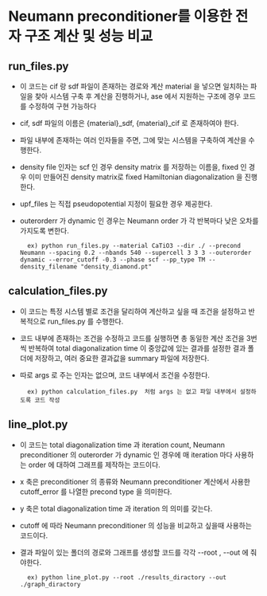 # Neumann preconditioner를 이용한 전자 구조 계산 및 성능 비교

## run_files.py


- 이 코드는 cif 랑 sdf 파일이 존재하는 경로와 계산 material 을 넣으면 일치하는 파일을 찾아 시스템 구축 후 계산을 진행하거나, ase 에서 지원하는 구조에 경우 코드를 수정하여 구현 가능하다
  
- cif, sdf 파일의 이름은 {material}_sdf, {material}_cif 로 존재하여야 한다.
  
- 파일 내부에 존재하는 여러 인자들을 주면, 그에 맞는 시스템을 구축하여 계산을 수행한다.
  
- density file 인자는  scf 인 경우 density matrix 를 저장하는 이름을, fixed 인 경우 이미 만들어진 density matrix로  fixed Hamiltonian diagonalization 을 진행한다.
  
- upf_files 는 직접 pseudopotential 지정이 필요한 경우 제공한다.
  
- outerorderr 가 dynamic 인 경우는 Neumann order 가 각 반복마다 낮은 오차를 가지도록 변한다.
  
  		ex) python run_files.py --material CaTiO3 --dir ./ --precond Neumann --spacing 0.2 --nbands 540 --supercell 3 3 3 --outerorder dynamic --error_cutoff -0.3 --phase scf --pp_type TM --density_filename "density_diamond.pt"
        


## calculation_files.py
- 이 코드는 특정 시스템 별로 조건을 달리하여 계산하고 싶을 때 조건을 설정하고 반복적으로 run_files.py 를 수행한다.
  
- 코드 내부에 존재하는 조건을 수정하고 코드를 실행하면 총 동일한 계산 조건을 3번씩 반복하여 total diagonalization time 이 중앙값에 있는 결과를 설정한 결과 폴더에 저장하고, 여러 중요한 결과값을 summary 파일에 저장한다.
  
- 따로 args 로 주는 인자는 없으며, 코드 내부에서 조건을 수정한다.


	    ex) python calculation_files.py  처럼 args 는 없고 파일 내부에서 설정하도록 코드 작성


## line_plot.py
- 이 코드는 total diagonalization time 과 iteration count, Neumann preconditioner 의 outerorder 가 dynamic 인 경우에 매 iteration 마다 사용하는 order 에 대하여 그래프를 제작하는 코드이다.
  
- x 축은 preconditioner 의 종류와 Neumann preconditioner 계산에서 사용한 cutoff_error 를 나열한 precond type 을 의미한다.

- y 축은 total diagonalization time 과 iteration 의 의미를 갖는다.

- cutoff 에 따라 Neumann preconditioner 의 성능을 비교하고 싶을때 사용하는 코드이다.

- 결과 파일이 있는 폴더의 경로와 그래프를 생성할 코드를 각각 --root , --out 에 줘야한다.

  		ex) python line_plot.py --root ./results_diractory --out ./graph_diractory

